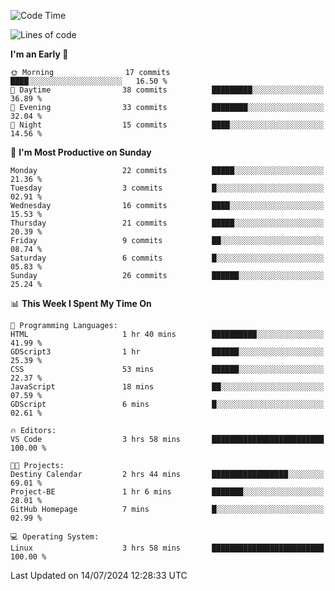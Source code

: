 <!--START_SECTION:waka-->
![Code Time](http://img.shields.io/badge/Code%20Time-195%20hrs%2020%20mins-blue)

![Lines of code](https://img.shields.io/badge/From%20Hello%20World%20I%27ve%20Written-14.3%20thousand%20lines%20of%20code-blue)

**I'm an Early 🐤** 

```text
🌞 Morning                17 commits          ████░░░░░░░░░░░░░░░░░░░░░   16.50 % 
🌆 Daytime                38 commits          █████████░░░░░░░░░░░░░░░░   36.89 % 
🌃 Evening                33 commits          ████████░░░░░░░░░░░░░░░░░   32.04 % 
🌙 Night                  15 commits          ████░░░░░░░░░░░░░░░░░░░░░   14.56 % 
```
📅 **I'm Most Productive on Sunday** 

```text
Monday                   22 commits          █████░░░░░░░░░░░░░░░░░░░░   21.36 % 
Tuesday                  3 commits           █░░░░░░░░░░░░░░░░░░░░░░░░   02.91 % 
Wednesday                16 commits          ████░░░░░░░░░░░░░░░░░░░░░   15.53 % 
Thursday                 21 commits          █████░░░░░░░░░░░░░░░░░░░░   20.39 % 
Friday                   9 commits           ██░░░░░░░░░░░░░░░░░░░░░░░   08.74 % 
Saturday                 6 commits           █░░░░░░░░░░░░░░░░░░░░░░░░   05.83 % 
Sunday                   26 commits          ██████░░░░░░░░░░░░░░░░░░░   25.24 % 
```


📊 **This Week I Spent My Time On** 

```text
💬 Programming Languages: 
HTML                     1 hr 40 mins        ██████████░░░░░░░░░░░░░░░   41.99 % 
GDScript3                1 hr                ██████░░░░░░░░░░░░░░░░░░░   25.39 % 
CSS                      53 mins             ██████░░░░░░░░░░░░░░░░░░░   22.37 % 
JavaScript               18 mins             ██░░░░░░░░░░░░░░░░░░░░░░░   07.59 % 
GDScript                 6 mins              █░░░░░░░░░░░░░░░░░░░░░░░░   02.61 % 

🔥 Editors: 
VS Code                  3 hrs 58 mins       █████████████████████████   100.00 % 

🐱‍💻 Projects: 
Destiny Calendar         2 hrs 44 mins       █████████████████░░░░░░░░   69.01 % 
Project-BE               1 hr 6 mins         ███████░░░░░░░░░░░░░░░░░░   28.01 % 
GitHub Homepage          7 mins              █░░░░░░░░░░░░░░░░░░░░░░░░   02.99 % 

💻 Operating System: 
Linux                    3 hrs 58 mins       █████████████████████████   100.00 % 
```


 Last Updated on 14/07/2024 12:28:33 UTC
<!--END_SECTION:waka-->
